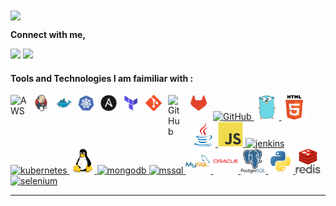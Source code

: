 <img align="center" src="https://readme-typing-svg.herokuapp.com?color=FFFFFF&center=true&vCenter=true&width=600&height=100&lines=Hello+there!;My+name+is+Sagar;I+am+a+DevOps+Engineer." />


<!--<h1 align="center">Hi 👋, I'm Sagar</h1>

<!-- **I am <i>DevOps Engineer </i>, currently I am <sup></sup> .** -->
<!-- <h3 align="center">A passionate DevOps Engineer </h3> -->

<!-- - 👨🏽‍.
- 🌐 Visit my [porfolio website](https://.github.io/) for complete background and contact.
- :email: Email me <a href="mailto: @gmail.com">here</a> -->

<!-- --- -->
<!-- 
**Some Facts about me**

- :octocat: I :heart: something
- :zap: text
- :headphones: </a>
- :eyes: What I watch on <a href="">youtube</a>:question:
- :fire: My productivity <a href=""></a>
- :computer: 
- <img src="" height="20px"> EARTH is <b>not</b> flat

--- -->

**Connect with me,**

<p align = "left">
  <!-- <a href = ".github.io/"><img src ="/></a> -->
  <a href = "https://linkedin.com/in/sagarkrp" target ="_blank"><img src="https://img.shields.io/badge/linkedin-%230077B5.svg?&style=for-the-badge&logo=linkedin&logoColor=white"/></a>
  <a href = "https://medium.com/@sagarkrp" target ="_blank"><img src = "https://img.shields.io/badge/medium-%23E4405G.svg?&style=for-the-badge&logo=medium&logoColor=black&white"></a>
  <!-- <img src="https://komarev.com/ghpvc/?username= =blue&style=flat&label=PROFILE+VIEWS"/a>
</p> -->

<!-- --- -->

<!-- **My _Developer_ Profiles:**


<!-- --- -->

<h4 align="left"> Tools and Technologies I am faimiliar with :</h4>

<img align="left" alt="AWS" width="26px" src="https://raw.githubusercontent.com/sagarkrp/sagarkrp/main/images/aws.svg" style="padding-right:10px;" />

<img align="left" alt="Terraform" width="26px" src="https://raw.githubusercontent.com/devicons/devicon/master/icons/jenkins/jenkins-original.svg" style="padding-right:10px;" />

<img align="left" alt="Docker" width="26px" src="https://raw.githubusercontent.com/devicons/devicon/master/icons/docker/docker-original.svg" style="padding-right:10px;" />

<img align="left" alt="Kubernetes" width="26px" src="https://raw.githubusercontent.com/devicons/devicon/master/icons/kubernetes/kubernetes-plain.svg" style="padding-right:10px;" />
  
<img align="left" alt="Ansible" width="26px" src="https://raw.githubusercontent.com/devicons/devicon/master/icons/ansible/ansible-original.svg" style="padding-right:10px;" />

<img align="left" alt="Terraform" width="26px" src="https://raw.githubusercontent.com/devicons/devicon/master/icons/terraform/terraform-original.svg" style="padding-right:10px;" />
 
 <img align="left" alt="Git" width="26px" src="https://raw.githubusercontent.com/devicons/devicon/master/icons/git/git-original.svg" style="padding-right:10px;" />
 
 <img align="left" alt="GitHub" width="26px" src="https://avatars.githubusercontent.com/u/9919?s=200&v=4" style="padding-right:10px;" />
  
 <img align="left" alt="Gitlab" width="26px" src="https://raw.githubusercontent.com/devicons/devicon/master/icons/gitlab/gitlab-plain.svg" style="padding-right:10px;" />
  
  
 <a href="https://www.github.com" target="_blank"> <img src="https://avatars.githubusercontent.com/u/9919?s=200&v=4" alt="GitHub" width="40" height="40"/>  </a>
  <a href="https://golang.org" target="_blank"> <img src="https://raw.githubusercontent.com/devicons/devicon/master/icons/go/go-original.svg" alt="go" width="40" height="40"/> </a> <a href="https://www.w3.org/html/" target="_blank"> <img src="https://raw.githubusercontent.com/devicons/devicon/master/icons/html5/html5-original-wordmark.svg" alt="html5" width="40" height="40"/> </a> <a href="https://www.java.com" target="_blank"> <img src="https://raw.githubusercontent.com/devicons/devicon/master/icons/java/java-original.svg" alt="java" width="40" height="40"/> </a> <a href="https://developer.mozilla.org/en-US/docs/Web/JavaScript" target="_blank"> <img src="https://raw.githubusercontent.com/devicons/devicon/master/icons/javascript/javascript-original.svg" alt="javascript" width="40" height="40"/> </a> <a href="https://www.jenkins.io" target="_blank"> <img src="https://www.vectorlogo.zone/logos/jenkins/jenkins-icon.svg" alt="jenkins" width="40" height="40"/> </a> <a href="https://kubernetes.io" target="_blank"> <img src="https://www.vectorlogo.zone/logos/kubernetes/kubernetes-icon.svg" alt="kubernetes" width="40" height="40"/> </a> <a href="https://www.linux.org/" target="_blank"> <img src="https://raw.githubusercontent.com/devicons/devicon/master/icons/linux/linux-original.svg" alt="linux" width="40" height="40"/> </a> <a href="https://www.mongodb.com/" target="_blank"> <img src="https://avatars.githubusercontent.com/u/45120?s=200&v=4" alt="mongodb" width="40" height="40"/> </a> <a href="https://www.microsoft.com/en-us/sql-server" target="_blank"> <img src="https://www.svgrepo.com/show/303229/microsoft-sql-server-logo.svg" alt="mssql" width="40" height="40"/> </a> <a href="https://www.mysql.com/" target="_blank"> <img src="https://raw.githubusercontent.com/devicons/devicon/master/icons/mysql/mysql-original-wordmark.svg" alt="mysql" width="40" height="40"/> </a> <a href="https://www.oracle.com/" target="_blank"> <img src="https://raw.githubusercontent.com/devicons/devicon/master/icons/oracle/oracle-original.svg" alt="oracle" width="40" height="40"/> </a> <a href="https://www.postgresql.org" target="_blank"> <img src="https://raw.githubusercontent.com/devicons/devicon/master/icons/postgresql/postgresql-original-wordmark.svg" alt="postgresql" width="40" height="40"/> </a> <a href="https://www.python.org" target="_blank"> <img src="https://raw.githubusercontent.com/devicons/devicon/master/icons/python/python-original.svg" alt="python" width="40" height="40"/> </a> <a href="https://redis.io" target="_blank"> <img src="https://raw.githubusercontent.com/devicons/devicon/master/icons/redis/redis-original-wordmark.svg" alt="redis" width="40" height="40"/> </a> <a href="https://www.selenium.dev" target="_blank"> <img src="https://raw.githubusercontent.com/detain/svg-logos/780f25886640cef088af994181646db2f6b1a3f8/svg/selenium-logo.svg" alt="selenium" width="40" height="40"/> </a>

  </p>


---

<!-- **My Github Stats:**

<br>

<p align = "center">
  <img src = "https://github-readme-stats.vercel.app/api?username=sagarkrp&show_icons=true&theme=radical&line_height=27">
  <img src = "https://github-readme-stats.vercel.app/api/top-langs/?username=sagarkrp&hide=css,html&theme=tokyonight">
</p>

<hr>
 -->

<!---
sagarkrp/sagarkrp is a ✨ special ✨ repository because its `README.md` (this file) appears on your GitHub profile.
You can click the Preview link to take a look at your changes.
--->
